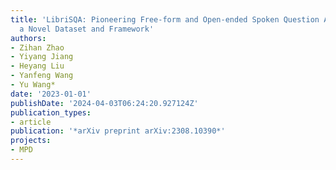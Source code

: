 ```yaml
---
title: 'LibriSQA: Pioneering Free-form and Open-ended Spoken Question Answering with
  a Novel Dataset and Framework'
authors:
- Zihan Zhao
- Yiyang Jiang
- Heyang Liu
- Yanfeng Wang
- Yu Wang*
date: '2023-01-01'
publishDate: '2024-04-03T06:24:20.927124Z'
publication_types:
- article
publication: '*arXiv preprint arXiv:2308.10390*'
projects:
- MPD
---
```


